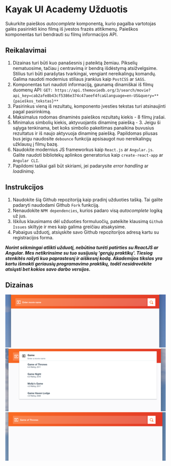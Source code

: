 # Kayak UI Academy Užduotis

Sukurkite paieškos _autocomplete_ komponentą, kurio pagalba vartotojas galės pasirinkti kino filmą iš įvestos frazės atitikmenų. Paieškos komponentas turi bendrauti su filmų informacijos API.

## Reikalavimai
1. Dizainas turi būti kuo panašesnis į pateiktą žemiau. Pikselių nematuosime, tačiau į centravimą ir 
bendrą išdėstymą atsižvelgsime. Stilius turi būti parašytas tvarkingai, vengiant nereikalingų komandų. Galima naudoti modernius stiliaus įrankius kaip `PostCSS` ar `SASS`.
2. Komponentas turi naudoti informaciją, gaunamą dinamiškai iš filmų duomenų API:
   `GET: https://api.themoviedb.org/3/search/movie?api_key=cab2afe8b43cf5386e374c47aeef4fca&language=en-US&query=**{paieškos_tekstas}**`
3. Pasirinkus vieną iš rezultatų, komponento įvesties tekstas turi atsinaujinti pagal pasirinkimą.
4. Maksimalus rodomas dinaminės paieškos rezultatų kiekis - 8 filmų įrašai.
5. Minimalus simbolių kiekis, aktyvuojantis dinaminę paiešką - 3. Jeigu ši sąlyga tenkinama, bet koks simbolio pakeitimas panaikina buvusius rezultatus ir iš naujo aktyvuoja dinaminę paiešką. Papildomas pliusas bus jeigu naudosite `debounce` funkcija apsisaugot nuo nereikalingų užklausų į filmų bazę.
6. Naudokite modernius JS frameworkus kaip `React.js` ar `Angular.js`. Galite naudoti bibliotekų aplinkos generatorius kaip `create-react-app` ar `Angular CLI`. 
7. Papildomi taškai gali būt skiriami, jei padarysite _error handling_ ar _loadinimą_.


## Instrukcijos
1. Naudokite šią Github repozitoriją kaip pradinį užduoties tašką. Tai galite padaryti naudodami Github `Fork` funkciją.
2. Nenaudokite `NPM dependencies`, kurios padaro visą _autocomplete_ logiką už jus.
3. Iškilus klausimams dėl užduoties formuluočių, pateikite klausimą `Github Issues` skiltyje ir mes kaip galima greičiau atsakysime.
4. Pabaigus užduotį, atsiųskite savo Github repozitorijos adresą kartu su registracijos forma.

**_Norint sėkmingai atlikti užduotį, nebūtina turėti patirties su ReactJS ar Angular. Mes netikrinsime su tuo susijusių 'gerųjų praktikų'. Tiesiog stenkitės rašyti kuo paprastesnį ir aiškesnį kodą. Akademijos tikslas yra kartu išmokti geriausių programavimo praktikų, todėl nesidrovėkite atsiųsti bet kokios savo darbo versijos._**

## Dizainas

![Default state](images/default_state.png?raw=true "Default state")
![Results state](images/results_state.png?raw=true "Results state")
![Selected text](images/selected_state.png?raw=true "Selected state")